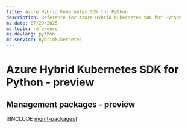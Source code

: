 ```yaml
---
title: Azure Hybrid Kubernetes SDK for Python
description: Reference for Azure Hybrid Kubernetes SDK for Python
ms.date: 07/29/2025
ms.topic: reference
ms.devlang: python
ms.service: hybridkubernetes
---
```

# Azure Hybrid Kubernetes SDK for Python - preview

## Management packages - preview
[!INCLUDE [mgmt-packages](hybrid-kubernetes-mgmt-index.md)]